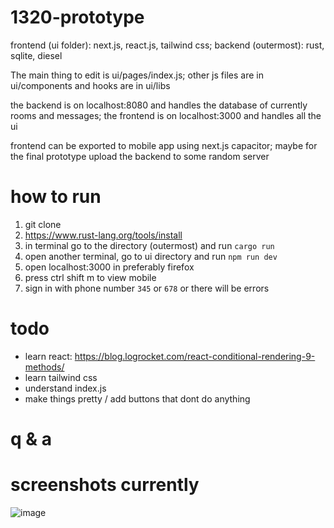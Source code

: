 # 1320-prototype

frontend (ui folder): next.js, react.js, tailwind css;
backend (outermost): rust, sqlite, diesel

The main thing to edit is ui/pages/index.js; other js files are in ui/components and hooks are in ui/libs

the backend is on localhost:8080 and handles the database of currently rooms and messages; 
the frontend is on localhost:3000 and handles all the ui

frontend can be exported to mobile app using next.js capacitor; maybe for the final prototype upload the backend 
to some random server

# how to run

1. git clone
2. https://www.rust-lang.org/tools/install
3. in terminal go to the directory (outermost) and run `cargo run`
4. open another terminal, go to ui directory and run `npm run dev`
5. open localhost:3000 in preferably firefox
6. press ctrl shift m to view mobile
7. sign in with phone number `345` or `678` or there will be errors

# todo

- learn react: https://blog.logrocket.com/react-conditional-rendering-9-methods/
- learn tailwind css
- understand index.js
- make things pretty / add buttons that dont do anything

# q & a

# screenshots currently
![image](https://cdn.discordapp.com/attachments/912270605515124766/1087042899419598920/image.png)
